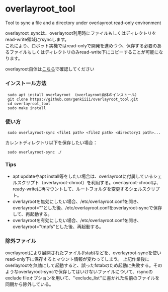 # overlayroot_tool
Tool to sync a file and a directory under overlayroot read-only environment

overlayroot_syncは、overlayroot利用時にファイルもしくはディレクトリをread-write領域にrsyncします。  
これにより、ロボット実機ではread-onlyで開発を進めつつ、保存する必要のあるファイルもしくはディレクトリのみread-write下にコピーすることが可能になります。

overlayroot自体は[こちら](https://packages.ubuntu.com/jammy/overlayroot)で確認してください

### インストール方法
```
 sudo apt install overlayroot （overlayroot自体のインストール）
 git clone https://github.com/genkiiii/overlayroot_tool.git
 cd overlayroot_tool
 sudo make install
```
### 使い方
```
 sudo overlayroot-sync <file1 path> <file2 path> <directory1 path>...
```
カレントディレクトリ以下を保存したい場合：
```
 sudo overlayroot-sync ./
```

### Tips
- apt updateやapt install等をしたい場合は、overlayrootに付属しているシェルスクリプト（overlayroot-chroot）を利用する。overlayroot-chrootは、ready-writeに再マウントして、ルートフォルダを変更するシェルスクリプト。
- overlayrootを無効にしたい場合、/etc/overlayroot.confを開き、overlayroot=""とした後、/etc/overlayroot.confをoverlayroot-syncで保存して、再起動する。
- overlayrootを有効にしたい場合、/etc/overlayroot.confを開き、overlayroot="tmpfs"とした後、再起動する。

### 除外ファイル
overlayrootにより展開されたファイル(fstab)などを、overlayroot-syncを使いread-only下に保存するとマウント情報が変わってしまう。
上記作業後にoverlayrootを無効にして起動すると、誤ったfstabのため起動に失敗する。そのようなoverlayroot-syncで保存してはいけないファイルについて、rsyncのexclude fileオプションを用いて、''exclude_list''に書かれた名前のファイルを同期から除外している。
